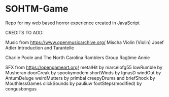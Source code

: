 # SOHTM-Game
Repo for my web based horror experience created in JavaScript

CREDITS TO ADD:

Music from https://www.openmusicarchive.org/
Mischa Violin (Violin) Josef Adler
Introduction and Tarantelle

Charlie Poole and The North Carolina Ramblers Group
Ragtime Annie

SFX from https://opengameart.org/
metalHit by marcelofg55
lowRumble by Musheran
doorCreak by spookymodem
shortWinds by IgnasD
windOut by AntumDeluge
weirdMutters by primbal
creepyDrums and briefShock by MouthlessGames
clickSounds by pauliuw
footSteps(modified) by congusbongus
